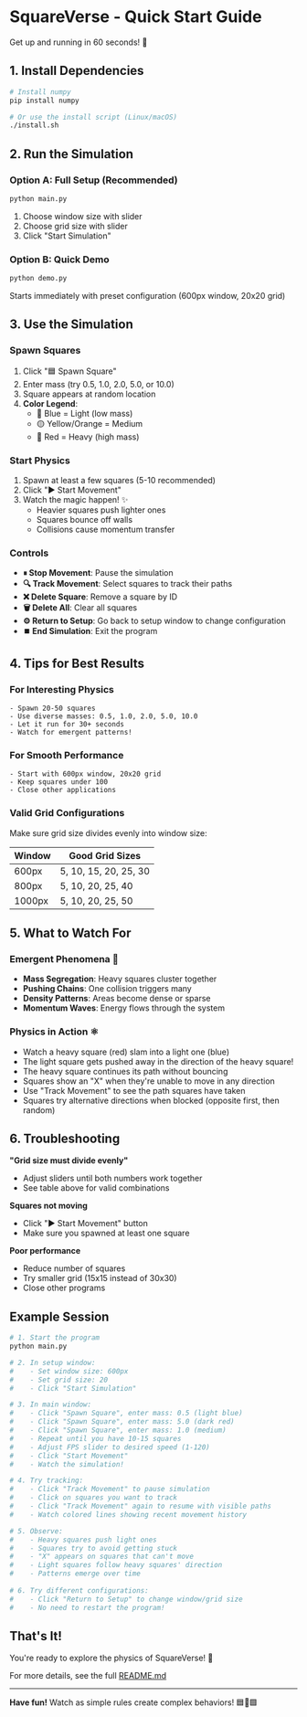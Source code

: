 # SquareVerse - Quick Start Guide

Get up and running in 60 seconds! 🚀

## 1. Install Dependencies

```bash
# Install numpy
pip install numpy

# Or use the install script (Linux/macOS)
./install.sh
```

## 2. Run the Simulation

### Option A: Full Setup (Recommended)
```bash
python main.py
```
1. Choose window size with slider
2. Choose grid size with slider
3. Click "Start Simulation"

### Option B: Quick Demo
```bash
python demo.py
```
Starts immediately with preset configuration (600px window, 20x20 grid)

## 3. Use the Simulation

### Spawn Squares
1. Click "🟦 Spawn Square"
2. Enter mass (try 0.5, 1.0, 2.0, 5.0, or 10.0)
3. Square appears at random location
4. **Color Legend**:
   - 🔵 Blue = Light (low mass)
   - 🟡 Yellow/Orange = Medium 
   - 🔴 Red = Heavy (high mass)

### Start Physics
1. Spawn at least a few squares (5-10 recommended)
2. Click "▶ Start Movement"
3. Watch the magic happen! ✨
   - Heavier squares push lighter ones
   - Squares bounce off walls
   - Collisions cause momentum transfer

### Controls
- **⏸ Stop Movement**: Pause the simulation
- **🔍 Track Movement**: Select squares to track their paths
- **❌ Delete Square**: Remove a square by ID
- **🗑️ Delete All**: Clear all squares
- **⚙️ Return to Setup**: Go back to setup window to change configuration
- **⏹️ End Simulation**: Exit the program

## 4. Tips for Best Results

### For Interesting Physics
```
- Spawn 20-50 squares
- Use diverse masses: 0.5, 1.0, 2.0, 5.0, 10.0
- Let it run for 30+ seconds
- Watch for emergent patterns!
```

### For Smooth Performance
```
- Start with 600px window, 20x20 grid
- Keep squares under 100
- Close other applications
```

### Valid Grid Configurations
Make sure grid size divides evenly into window size:

| Window | Good Grid Sizes |
|--------|----------------|
| 600px  | 5, 10, 15, 20, 25, 30 |
| 800px  | 5, 10, 20, 25, 40 |
| 1000px | 5, 10, 20, 25, 50 |

## 5. What to Watch For

### Emergent Phenomena 🌟
- **Mass Segregation**: Heavy squares cluster together
- **Pushing Chains**: One collision triggers many
- **Density Patterns**: Areas become dense or sparse
- **Momentum Waves**: Energy flows through the system

### Physics in Action ⚛️
- Watch a heavy square (red) slam into a light one (blue)
- The light square gets pushed away in the direction of the heavy square!
- The heavy square continues its path without bouncing
- Squares show an "X" when they're unable to move in any direction
- Use "Track Movement" to see the path squares have taken
- Squares try alternative directions when blocked (opposite first, then random)

## 6. Troubleshooting

**"Grid size must divide evenly"**
- Adjust sliders until both numbers work together
- See table above for valid combinations

**Squares not moving**
- Click "▶ Start Movement" button
- Make sure you spawned at least one square

**Poor performance**
- Reduce number of squares
- Try smaller grid (15x15 instead of 30x30)
- Close other programs

## Example Session

```bash
# 1. Start the program
python main.py

# 2. In setup window:
#    - Set window size: 600px
#    - Set grid size: 20
#    - Click "Start Simulation"

# 3. In main window:
#    - Click "Spawn Square", enter mass: 0.5 (light blue)
#    - Click "Spawn Square", enter mass: 5.0 (dark red)
#    - Click "Spawn Square", enter mass: 1.0 (medium)
#    - Repeat until you have 10-15 squares
#    - Adjust FPS slider to desired speed (1-120)
#    - Click "Start Movement"
#    - Watch the simulation!

# 4. Try tracking:
#    - Click "Track Movement" to pause simulation
#    - Click on squares you want to track
#    - Click "Track Movement" again to resume with visible paths
#    - Watch colored lines showing recent movement history

# 5. Observe:
#    - Heavy squares push light ones
#    - Squares try to avoid getting stuck
#    - "X" appears on squares that can't move
#    - Light squares follow heavy squares' direction
#    - Patterns emerge over time
    
# 6. Try different configurations:
#    - Click "Return to Setup" to change window/grid size
#    - No need to restart the program!
```

## That's It!

You're ready to explore the physics of SquareVerse! 🎉

For more details, see the full [README.md](README.md)

---

**Have fun!** Watch as simple rules create complex behaviors! 🟦🔴🟩

